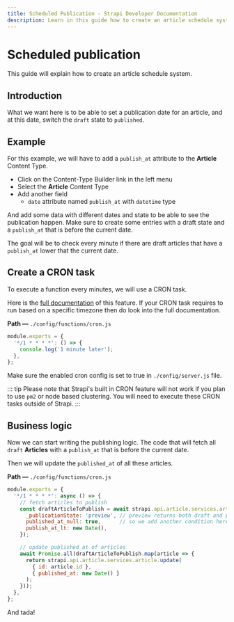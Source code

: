 ```yaml
---
title: Scheduled Publication - Strapi Developer Documentation
description: Learn in this guide how to create an article schedule system.
---
```


# Scheduled publication

This guide will explain how to create an article schedule system.

## Introduction

What we want here is to be able to set a publication date for an article, and at this date, switch the `draft` state to `published`.

## Example

For this example, we will have to add a `publish_at` attribute to the **Article** Content Type.

- Click on the Content-Type Builder link in the left menu
- Select the **Article** Content Type
- Add another field
  - `date` attribute named `publish_at` with `datetime` type

And add some data with different dates and state to be able to see the publication happen.
Make sure to create some entries with a draft state and a `publish_at` that is before the current date.

The goal will be to check every minute if there are draft articles that have a `publish_at` lower that the current date.

## Create a CRON task

To execute a function every minutes, we will use a CRON task.

Here is the [full documentation](/developer-docs/latest/setup-deployment-guides/configurations/optional/cronjobs.md) of this feature. If your CRON task requires to run based on a specific timezone then do look into the full documentation.

**Path —** `./config/functions/cron.js`

```js
module.exports = {
  '*/1 * * * *': () => {
    console.log('1 minute later');
  },
};
```

Make sure the enabled cron config is set to true in `./config/server.js` file.

::: tip
Please note that Strapi's built in CRON feature will not work if you plan to use `pm2` or node based clustering. You will need to execute these CRON tasks outside of Strapi.
:::

## Business logic

Now we can start writing the publishing logic. The code that will fetch all `draft` **Articles** with a `publish_at` that is before the current date.

Then we will update the `published_at` of all these articles.

**Path —** `./config/functions/cron.js`

```js
module.exports = {
  '*/1 * * * *': async () => {
    // fetch articles to publish
    const draftArticleToPublish = await strapi.api.article.services.article.find({
      _publicationState: 'preview', // preview returns both draft and published entries
      published_at_null: true,      // so we add another condition here to filter entries that have not been published
      publish_at_lt: new Date(),
    });

    // update published_at of articles
    await Promise.all(draftArticleToPublish.map(article => {
      return strapi.api.article.services.article.update(
        { id: article.id },
        { published_at: new Date() }
      );
    }));
  },
};
```

And tada!
